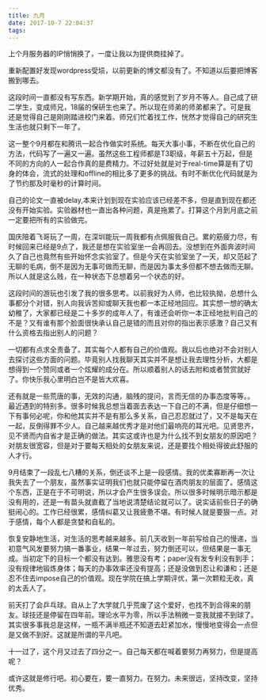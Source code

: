 ```yaml
---
title: 九月
date: 2017-10-7 22:04:37
tags:
---
```

上个月服务器的IP悄悄换了，一度让我以为提供商挂掉了。
<!--more-->
重新配置好发现wordpress受埙，以前更新的博文都没有了。不知道以后要把博客搬到哪去。

这段时间一直都没有写东西。新学期开始，真的感觉到了岁月不等人。自己成了研二学生，变成师兄，18届的保研生也来了。所以现在师弟的师弟都来了。可是我还是觉得自己是刚刚踏进校门来着。师兄们忙着找工作，恍然才觉得自己的研究生生活也就只剩下一年了。

这一整个9月都在和腾讯一起合作做实时系统。每天大事小事，不断在优化自己的方法，代码写了一遍又一遍。虽然这些工程师都是T3职级，年薪五十万起，但是不同的方向的人一起合作真的是费精力。不过好处就是对于real-time算是有了切身的体会，流式的处理和offline的相比多了更多的挑战。有时不断优化代码就是为了节约那及时毫秒的计算时间。

自己的论文一直被delay,本来计划到现在实验应该已经差不多，但是直到现在都还没有开始实验。实验器材也一直出各种问题，真是拖累了。打算这个月到月底之前一定要把所有的实验做完。

国庆陪着飞哥玩了一周，在深圳能玩一周我都有点佩服我自己。累的筋疲力尽，有时候回来已经是9点了，我还是想在实验室坐一会再回去。没想到在外面奔波时间久了自己也竟然有些开始怀念实验室了。但是今天在实验室坐了一天，却又范起了无聊的毛病，倒不是因为无事可做而无聊，而是因为事太多但都不想去做而无聊。所以人就是这么贱，在一种状态下总想着另一个状态的好。

这段时间的游玩也引发了我的很多思考。以前我好为人师，也比较执拗，总想什么事都分个对错，别人向我诉苦抑或聊天我也都一本正经地回应。其实想一想的确太幼稚了，大家都已经是二十多岁的成年人了，有谁还会听你一本正经地批判自己的不是？又有谁有那个脸面很快承认自己是错的而且对你的指出表示感激？自己又有什么资格去指出别人的问题？

一切都有点求全责备了。其实每个人都有自己的价值观。我以后也绝对不会对别人去探讨这些方面的问题。毕竟别人找我聊天其实并不是想让我去理性分析，大都是想得到一个赞同或者一个炫耀的成分在。所以顺着别人的话去附和或者赞赏就好了。你快乐我心里明白岂不是皆大欢喜。

还有就是一些荒唐的事，无效的沟通，脑残的提问，言而无信的办事态度等等。。最近遇到的特别多。很多时候我总想当着面去表达一下自己的不满，但是仔细想一下有事何必呢，你和他其实并不是有那么多关系，自己忍忍就过了，又不是每天在一起，反倒得罪不少人。自己越来越优秀才是对他们最响亮的耳光吧。见贤思齐，见不贤而内自省才是正确的做法。其实这或许也是为什么找不到女朋友的原因吧？对朋友很宽容，但是对于要每天相处的女朋友来说，还是要找个相处得彼此舒服的人才行。

9月结束了一段乱七八糟的关系，倒还谈不上是一段感情。我的优柔寡断再一次让我失去了一个朋友，虽然事实证明我们也就只能停留在酒肉朋友的层面了。感情这个东西，正是在于不可明说，所以才会产生很多误会。所以很多时候明示暗示都是没有用的，还是一有苗头就直截了当地说清楚结论就可以了。说实话前些日子的确挺闹心的。工作已经很累，感情纠葛又让我疲惫不堪。有时候人就是要狠一点。对于感情，每个人都是贪婪和自私的。

恢复安静地生活，对生活的思考越来越多。前几天收到一年前写给自己的慢递，当初意气风发要努力搞一番事业，结果一年过去，努力倒还可以，但结果是一事无成。当初定下的目标一个都没有达到。雅思没有考；paper没有发专利没有到手；没有规律地锻炼身体；每天的办事效率还没有提高；还是没做到忍让和谦和；还是忍不住去impose自己的价值观。现在学院在搞上学期评优，第一次颗粒无收，真的太丢人了。

前天打了会乒乓球。自从上了大学就几乎荒废了这个爱好，也找不到合得来的朋友。球技还是停留在四年前。理论水平为零，所以手法稍微一变我就接不到球了。其实很多事我总是这样，一瓶不满半瓶还不知道去赶紧加水，慢慢地变得会一点但是又做不到好。这就是所谓的平凡吧。

十一过了，这个月又过去了四分之一。自己每天都在喊着要努力再努力，但是提高呢？

或许这就是修行吧。初心要在，要一直努力。在努力。未来很远，坚持改变，坚持优秀。



